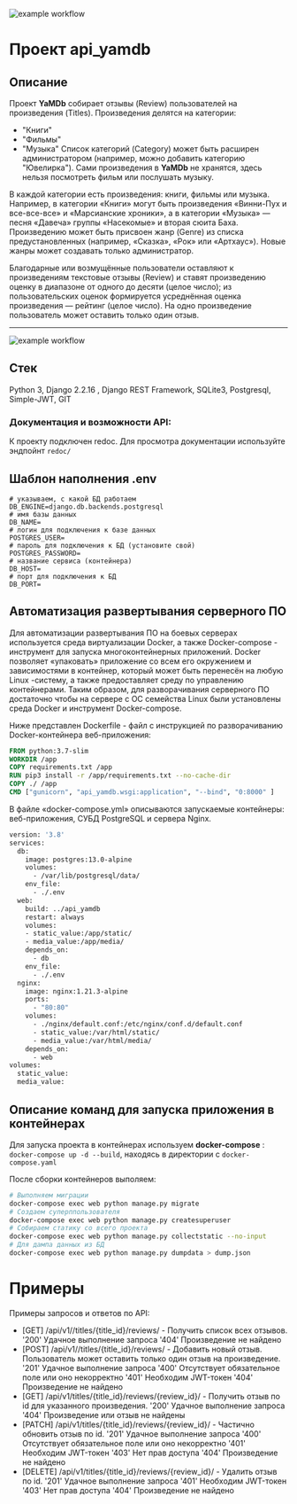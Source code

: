 ![example workflow](https://github.com/rocker9137/yamdb_final/actions/workflows/yamdb_workflow.yml/badge.svg)

# Проект api_yamdb

## Описание

Проект **YaMDb** собирает отзывы (Review) пользователей на произведения (Titles).
Произведения делятся на категории:

- "Книги"
- "Фильмы"
- "Музыка"
  Список категорий (Category) может быть расширен администратором (например, можно добавить категорию "Ювелирка").
  Сами произведения в **YaMDb** не хранятся, здесь нельзя посмотреть фильм или послушать музыку.

В каждой категории есть произведения: книги, фильмы или музыка. Например, в категории «Книги» могут быть произведения «Винни-Пух и все-все-все» и «Марсианские хроники», а в категории «Музыка» — песня «Давеча» группы «Насекомые» и вторая сюита Баха.
Произведению может быть присвоен жанр (Genre) из списка предустановленных (например, «Сказка», «Рок» или «Артхаус»). Новые жанры может создавать только администратор.

Благодарные или возмущённые пользователи оставляют к произведениям текстовые отзывы (Review) и ставят произведению оценку в диапазоне от одного до десяти (целое число); из пользовательских оценок формируется усреднённая оценка произведения — рейтинг (целое число).
На одно произведение пользователь может оставить только один отзыв.

---

![example workflow](https://github.com/rocker9137/yamdb_final/actions/workflows/yamdb_workflow.yml/badge.svg)

## Стек

Python 3, Django 2.2.16 , Django REST Framework, SQLite3, Postgresql, Simple-JWT, GIT

### Документация и возможности API:
К проекту подключен redoc. Для просмотра документации используйте эндпойнт `redoc/`

## Шаблон наполнения .env
```
# указываем, с какой БД работаем
DB_ENGINE=django.db.backends.postgresql
# имя базы данных
DB_NAME=
# логин для подключения к базе данных
POSTGRES_USER=
# пароль для подключения к БД (установите свой)
POSTGRES_PASSWORD=
# название сервиса (контейнера)
DB_HOST=
# порт для подключения к БД
DB_PORT=
```

## Автоматизация развертывания серверного ПО
Для автоматизации развертывания ПО на боевых серверах используется среда виртуализации Docker, а также Docker-compose - инструмент для запуска многоконтейнерных приложений. Docker позволяет «упаковать» приложение со всем его окружением и зависимостями в контейнер, который может быть перенесён на любую Linux -систему, а также предоставляет среду по управлению контейнерами. Таким образом, для разворачивания серверного ПО достаточно чтобы на сервере с ОС семейства Linux были установлены среда Docker и инструмент Docker-compose.

Ниже представлен Dockerfile - файл с инструкцией по разворачиванию Docker-контейнера веб-приложения:
```Dockerfile
FROM python:3.7-slim
WORKDIR /app
COPY requirements.txt /app
RUN pip3 install -r /app/requirements.txt --no-cache-dir
COPY ./ /app
CMD ["gunicorn", "api_yamdb.wsgi:application", "--bind", "0:8000" ]
```
В файле «docker-compose.yml» описываются запускаемые контейнеры: веб-приложения, СУБД PostgreSQL и сервера Nginx.
```sh
version: '3.8'
services:
  db:
    image: postgres:13.0-alpine
    volumes:
      - /var/lib/postgresql/data/
    env_file:
      - ./.env
  web:
    build: ../api_yamdb
    restart: always
    volumes:
    - static_value:/app/static/
    - media_value:/app/media/
    depends_on:
      - db
    env_file:
      - ./.env
  nginx:
    image: nginx:1.21.3-alpine
    ports:
      - "80:80"
    volumes:
      - ./nginx/default.conf:/etc/nginx/conf.d/default.conf
      - static_value:/var/html/static/
      - media_value:/var/html/media/
    depends_on:
      - web
volumes:
  static_value:
  media_value:
```

## Описание команд для запуска приложения в контейнерах
Для запуска проекта в контейнерах используем **docker-compose** : ```docker-compose up -d --build```, находясь в директории с ```docker-compose.yaml```

После сборки контейнеров выполяем:
```bash
# Выполняем миграции
docker-compose exec web python manage.py migrate
# Создаем суперппользователя
docker-compose exec web python manage.py createsuperuser
# Собираем статику со всего проекта
docker-compose exec web python manage.py collectstatic --no-input
# Для дампа данных из БД
docker-compose exec web python manage.py dumpdata > dump.json
```
# Примеры

Примеры запросов и ответов по API:

- [GET] /api/v1//titles/{title_id}/reviews/ - Получить список всех отзывов.
  '200' Удачное выполнение запроса
  '404' Произведение не найдено
- [POST]  /api/v1//titles/{title_id}/reviews/ - Добавить новый отзыв. Пользователь может оставить только один отзыв на произведение.
  '201' Удачное выполнение запроса
  '400' Отсутствует обязательное поле или оно некорректно
  '401' Необходим JWT-токен
  '404' Произведение не найдено
- [GET] /api/v1/titles/{title_id}/reviews/{review_id}/ - Получить отзыв по id для указанного произведения.
  '200' Удачное выполнение запроса
  '404' Произведение или отзыв не найдены
- [PATCH] /api/v1/titles/{title_id}/reviews/{review_id}/ - Частично обновить отзыв по id.
  '201' Удачное выполнение запроса
  '400' Отсутствует обязательное поле или оно некорректно
  '401' Необходим JWT-токен
  '403' Нет прав доступа
  '404' Произведение не найдено
- [DELETE] /api/v1/titles/{title_id}/reviews/{review_id}/ - Удалить отзыв по id.
  '201' Удачное выполнение запроса
  '401' Необходим JWT-токен
  '403' Нет прав доступа
  '404' Произведение не найдено